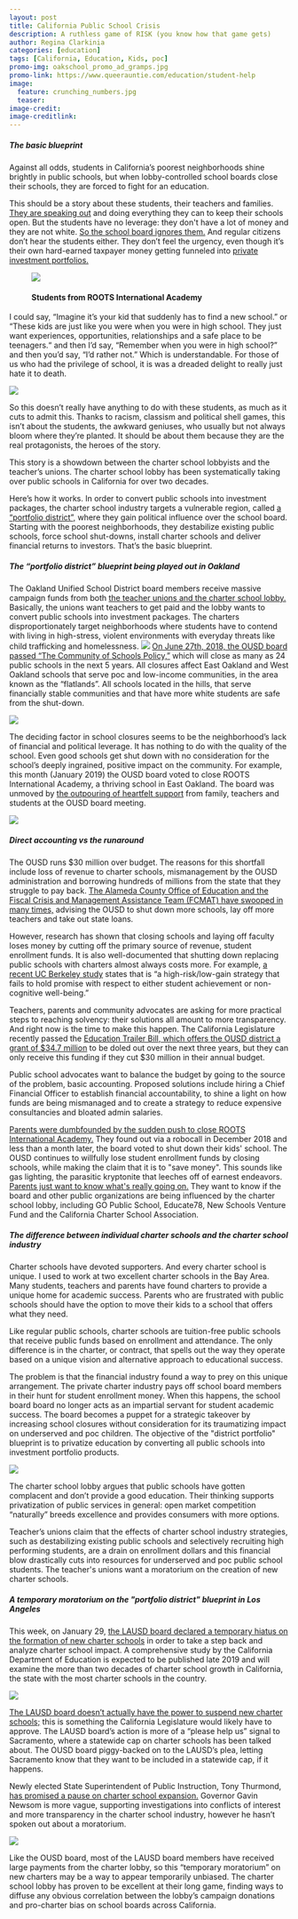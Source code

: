 ```yaml
---
layout: post
title: California Public School Crisis
description: A ruthless game of RISK (you know how that game gets)
author: Regina Clarkinia
categories: [education]
tags: [California, Education, Kids, poc]
promo-img: oakschool_promo_ad_gramps.jpg
promo-link: https://www.queerauntie.com/education/student-help
image:
  feature: crunching_numbers.jpg
  teaser:
image-credit:
image-creditlink:
---
```

<h5>The basic blueprint</h5>

Against all odds, students in California’s poorest neighborhoods shine brightly in public schools, but when lobby-controlled school boards close their schools, they are forced to fight for an education.

This should be a story about these students, their teachers and families. <a href="http://ousd.granicus.com/player/clip/1401?fbclid=IwAR0jkimaNOdAAqyba3GYzQrJYGgMIqnIqssfzu0IFFu_PHRmk42x231Lntg">They are speaking out</a> and doing everything they can to keep their schools open. But the students have no leverage: they don't have a lot of money and they are not white. <a href="https://edsource.org/2019/oakland-school-board-votes-to-close-first-of-up-to-two-dozen-schools-amid-opposition/607844?fbclid=IwAR1Qh3UT6rI245V4JHOvyjOGHhHuTe88Hxrsn4mH5nUBXc8_2xMD8hcX_tM">So the school board ignores them.</a> And regular citizens don’t hear the students either. They don’t feel the urgency, even though it’s their own hard-earned taxpayer money getting funneled into <a href="https://beyondtradeoffs.economist.com/implementing-billion-dollar-mandate">private investment portfolios.</a>

<figure><a href= "https://www.rootsinternationalacademy.com/we-know-where-we-come-from"><img src="https://www.queerauntie.com/assets/img/roots_pictures.jpg"></a>
<figcaption><h4>Students from ROOTS International Academy</h4></figcaption>
</figure>

I could say, “Imagine it’s your kid that suddenly has to find a new school.” or “These kids are just like you were when you were in high school. They just want experiences, opportunities, relationships and a safe place to be teenagers.“ and then I’d say, “Remember when you were in high school?” and then you’d say, “I’d rather not.” Which is understandable. For those of us who had the privilege of school, it is was a dreaded delight to really just hate it to death.

<a href="http://www.oaklandpost.org/2018/12/27/school-district-wants-close-roots-international-academy-school-year/"><img src="https://www.queerauntie.com/assets/img/roots_field.jpg"></a>

So this doesn’t really have anything to do with these students, as much as it cuts to admit this. Thanks to racism, classism and political shell games, this isn’t about the students, the awkward geniuses, who usually but not always bloom where they’re planted. It should be about them because they are the real protagonists, the heroes of the story.

This story is a showdown between the charter school lobbyists and the teacher’s unions. The charter school lobby has been systematically taking over public schools in California for over two decades.

Here’s how it works. In order to convert public schools into investment packages, the charter school industry targets a vulnerable region, called <a href="https://greatlakescenter.org/docs/Policy\_Briefs/Saltman\_PortfolioDistricts.pdf">a “portfolio district”,</a> where they gain political influence over the school board. Starting with the poorest neighborhoods, they destabilize existing public schools, force school shut-downs, install charter schools and deliver financial returns to investors. That’s the basic blueprint.

<h5>The “portfolio district” blueprint being played out in Oakland</h5>

The Oakland Unified School District board members receive massive campaign funds from both <a href="https://edsource.org/2018/charter-school-supporters-and-critics-are-big-spenders-in-some-bay-area-school-board-elections/604403">the teacher unions and the charter school lobby.</a> Basically, the unions want teachers to get paid and the lobby wants to convert public schools into investment packages. The charters disproportionately target neighborhoods where students have to contend with living in high-stress, violent environments with everyday threats like child trafficking and homelessness.
<a href="http://www.oaklandpost.org/2018/11/30/oakland-unified-moves-forward-plan-close-24-schools/"><img src="https://www.queerauntie.com/assets/img/ousd.jpg"></a>
<a href="http://www.oaklandpost.org/2018/11/30/oakland-unified-moves-forward-plan-close-24-schools/">On June 27th, 2018, the OUSD board passed “The Community of Schools Policy,”</a> which will close as many as 24 public schools in the next 5 years. All closures affect East Oakland and West Oakland schools that serve poc and low-income communities, in the area known as the “flatlands”. All schools located in the hills, that serve financially stable communities and that have more white students are safe from the shut-down.

<a href="https://edsource.org/2019/oakland-school-board-votes-to-close-first-of-up-to-two-dozen-schools-amid-opposition/607844?fbclid=IwAR1Qh3UT6rI245V4JHOvyjOGHhHuTe88Hxrsn4mH5nUBXc8_2xMD8hcX_tM"><img src="https://www.queerauntie.com/assets/img/flatlands.jpg"></a>

The deciding factor in school closures seems to be the neighborhood’s lack of financial and political leverage. It has nothing to do with the quality of the school. Even good schools get shut down with no consideration for the school’s deeply ingrained, positive impact on the community. For example, this month (January 2019) the OUSD board voted to close ROOTS International Academy, a thriving school in East Oakland. The board was unmoved by <a href="https://edsource.org/2019/oakland-school-board-votes-to-close-first-of-up-to-two-dozen-schools-amid-opposition/607844?fbclid=IwAR1Qh3UT6rI245V4JHOvyjOGHhHuTe88Hxrsn4mH5nUBXc8_2xMD8hcX_tM">the outpouring of heartfelt support</a> from family, teachers and students at the OUSD board meeting.

<a href="https://blog.oaklandxings.com/category/charter-schools-and-privatization/"><img src="https://www.queerauntie.com/assets/img/roots_speaker.jpg"></a>

<h5>Direct accounting vs the runaround</h5>
The OUSD runs $30 million over budget. The reasons for this shortfall include loss of revenue to charter schools, mismanagement by the OUSD administration and borrowing hundreds of millions from the state that they struggle to pay back. <a href="http://www.oaklandpost.org/2018/09/14/ousd-may-receive-millions-state-aid-money-comes-strings/">The Alameda County Office of Education and the Fiscal Crisis and Management Assistance Team (FCMAT) have swooped in many times,</a> advising the OUSD to shut down more schools, lay off more teachers and take out state loans.

However, research has shown that closing schools and laying off faculty loses money by cutting off the primary source of revenue, student enrollment funds. It is also well-documented that shutting down replacing public schools with charters almost always costs more. For example, <a href="https://nepc.colorado.edu/publication/closures">a recent UC Berkeley study</a> states that is “a  high-risk/low-gain strategy that fails to hold promise with respect to either student achievement or non-cognitive well-being.”

Teachers, parents and community advocates are asking for more practical steps to reaching solvency: their solutions all amount to more transparency. And right now is the time to make this happen. The California Legislature recently passed the <a href="https://www.eastbaytimes.com/2018/09/19/debt-ridden-oakland-unified-to-get-34-7-million-state-bailout/">Education Trailer Bill, which offers the OUSD district a grant of $34.7 million</a> to be doled out over the next three years, but they can only receive this funding if they cut $30 million in their annual budget.

Public school advocates want to balance the budget by going to the source of the problem, basic accounting. Proposed solutions include hiring a Chief Financial Officer to establish financial accountability, to shine a light on how funds are being mismanaged and to create a strategy to reduce expensive consultancies and bloated admin salaries.

<a href="https://www.kqed.org/news/11716967/oaklands-school-closure-plans-off-to-a-rough-start-for-some-parents">Parents were dumbfounded by the sudden push to close ROOTS International Academy.</a> They found out via a robocall in December 2018 and less than a month later, the board voted to shut down their kids' school. The OUSD continues to willfully lose student enrollment funds by closing schools, while making the claim that it is to "save money". This sounds like gas lighting, the parasitic kryptonite that leeches off of earnest endeavors. <a href="https://www.postnewsgroup.com/2019/01/22/parents-ask-whos-behind-roots-school-closure/">Parents just want to know what's really going on.</a> They want to know if the board and other public organizations are being influenced by the charter school lobby, including GO Pub­lic School, Educate78, New Schools Venture Fund and the California Charter School As­sociation.

<h5>The difference between individual charter schools and the charter school industry</h5>
Charter schools have devoted supporters. And every charter school is unique. I used to work at two excellent charter schools in the Bay Area. Many students, teachers and parents have found charters to provide a unique home for academic success. Parents who are frustrated with public schools should have the option to move their kids to a school that offers what they need.

Like regular public schools, charter schools are tuition-free public schools that receive public funds based on enrollment and attendance. The only difference is in the charter, or contract, that spells out the way they operate based on a unique vision and alternative approach to educational success.

The problem is that the financial industry found a way to prey on this unique arrangement. The private charter industry pays off school board members in their hunt for student enrollment money. When this happens, the school board board no longer acts as an impartial servant for student academic success. The board becomes a puppet for a strategic takeover by increasing school closures without consideration for its traumatizing impact on underserved and poc children. The objective of the "district portfolio" blueprint is to privatize education by converting all public schools into investment portfolio products.

<a href="https://www.financial-planning.com/list/aibnb-charter-schools-unusual-real-estate-strategies"><img src="https://www.queerauntie.com/assets/img/cash.jpg"></a>

The charter school lobby argues that public schools have gotten complacent and don’t provide a good education. Their thinking supports privatization of public services in general: open market competition “naturally” breeds excellence and provides consumers with more options.

Teacher’s unions claim that the effects of charter school industry strategies, such as destabilizing existing public schools and selectively recruiting high performing students, are a drain on enrollment dollars and this financial blow drastically cuts into resources for underserved and poc public school students. The teacher's unions want a moratorium on the creation of new charter schools.

<h5>A temporary moratorium on the "portfolio district" blueprint in Los Angeles</h5>

This week, on January 29, <a href="https://laist.com/2019/01/29/lausd_board_asks_state_to_temporarily_halt_new_charter_schools_from_opening.php">the LAUSD board declared a temporary hiatus on the formation of new charter schools</a> in order to take a step back and analyze charter school impact. A comprehensive study by the California Department of Education is expected to be published late 2019 and will examine the more than two decades of charter school growth in California, the state with the most charter schools in the country.

<a href= "https://edsource.org/2019/la-unified-teachers-still-face-challenges-over-contract-and-charter-school-moratorium/607910"><img src="https://www.queerauntie.com/assets/img/lausdboard.jpg"></a>

<a href= "https://edsource.org/2019/la-unified-teachers-still-face-challenges-over-contract-and-charter-school-moratorium/607910">The LAUSD board doesn’t actually have the power to suspend new charter schools;</a> this is something the California Legislature would likely have to approve. The LAUSD board’s action is more of a “please help us” signal to Sacramento, where a statewide cap on charter schools has been talked about. The OUSD board piggy-backed on to the LAUSD’s plea, letting Sacramento know that they want to be included in a statewide cap, if it happens.

Newly elected State Superintendent of Public Instruction, Tony Thurmond, <a href="https://theintercept.com/2018/11/01/california-superintendent-of-public-instruction-charter-schools/">has promised a pause on charter school expansion.</a> Governor Gavin Newsom is more vague, supporting investigations into conflicts of interest and more transparency in the charter school industry, however he hasn’t spoken out about a moratorium.

<a href="https://www.facebook.com/tony.thurmond/photos/a.288388564670642/1173743649468458/?type=1&theater"><img src="https://www.queerauntie.com/assets/img/thurmond.jpg"></a>

Like the OUSD board, most of the LAUSD board members have received large payments from the charter lobby, so this “temporary moratorium” on new charters may be a way to appear temporarily unbiased. The charter school lobby has proven to be excellent at their long game, finding ways to diffuse any obvious correlation between the lobby’s campaign donations and pro-charter bias on school boards across California.
